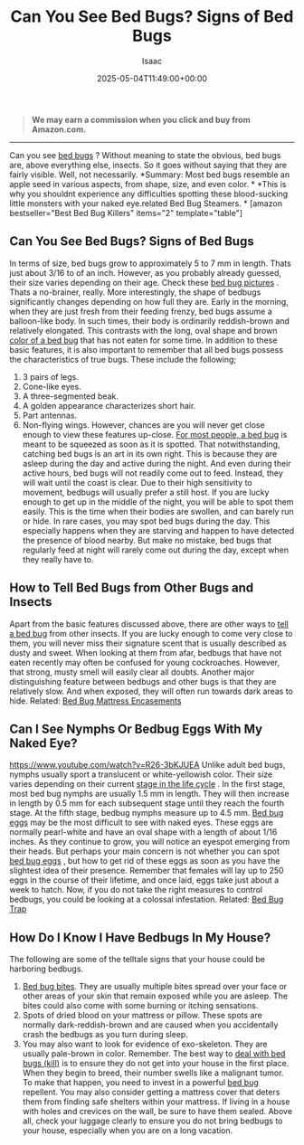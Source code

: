 ﻿---
author: Isaac
layout: post
title: Can You See Bed Bugs? Signs of Bed Bugs
date: '2025-05-04T11:49:00+00:00'
categories:
- Bed Bugs
- Guide
tags: []
slug: /can-you-see-bed-bugs/
lastmod: 2025-05-07T12:21:26+03:00
---
> **We may earn a commission when you click and buy from Amazon.com.**
>

---
Can you see
[bed bugs](https://ento.psu.edu/extension/factsheets/bed-bugs)
? Without meaning to state the obvious, bed bugs are, above everything else, insects. So it goes without saying that they are fairly visible. Well, not necessarily.
*Summary: Most bed bugs resemble an apple seed in various aspects, from shape, size, and even color. *
*This is why you shouldnt experience any difficulties spotting these blood-sucking little monsters with your naked eye.related Bed Bug Steamers. *
[amazon bestseller="Best Bed Bug Killers" items="2" template="table"]
## Can You See Bed Bugs? Signs of Bed Bugs
In terms of size, bed bugs grow to approximately 5 to 7 mm in length. Thats just about 3/16 to  of an inch. However, as you probably already guessed, their size varies depending on their age. Check these
[bed bug pictures](https://pestpolicy.com/pictures-of-bed-bugs/)
.
Thats a no-brainer, really. More interestingly, the shape of bedbugs significantly changes depending on how full they are. Early in the morning, when they are just fresh from their feeding frenzy, bed bugs assume a balloon-like body.
In such times, their body is ordinarily reddish-brown and relatively elongated. This contrasts with the long, oval shape and brown
[color of a bed bug](https://pestpolicy.com/baby-bed-bugs/)
that has not eaten for some time.
In addition to these basic features, it is also important to remember that all bed bugs possess the characteristics of true bugs.
These include the following;
1. 3 pairs of legs.
2. Cone-like eyes.
3. A three-segmented beak.
4. A golden appearance characterizes short hair.
5. Part antennas.
6. Non-flying wings.
However, chances are you will never get close enough to view these features up-close.
[For most people, a bed bug](https://pestpolicy.com/what-causes-bed-bugs/)
is meant to be squeezed as soon as it is spotted.
That notwithstanding, catching bed bugs is an art in its own right. This is because they are asleep during the day and active during the night.
And even during their active hours, bed bugs will not readily come out to feed. Instead, they will wait until the coast is clear. Due to their high sensitivity to movement, bedbugs will usually prefer a still host.
If you are lucky enough to get up in the middle of the night, you will be able to spot them easily. This is the time when their bodies are swollen, and can barely run or hide.
In rare cases, you may spot bed bugs during the day. This especially happens when they are starving and happen to have detected the presence of blood nearby.
But make no mistake, bed bugs that regularly feed at night will rarely come out during the day, except when they really have to.
## How to Tell Bed Bugs from Other Bugs and Insects
Apart from the basic features discussed above, there are other ways to
[tell a bed bug](https://pestpolicy.com/bed-bugs-vs-ants/)
from other insects. If you are lucky enough to come very close to them, you will never miss their signature scent that is usually described as dusty and sweet.
When looking at them from afar, bedbugs that have not eaten recently may often be confused for young cockroaches. However, that strong, musty smell will easily clear all doubts.
Another major distinguishing feature between bedbugs and other bugs is that they are relatively slow. And when exposed, they will often run towards dark areas to hide.
Related:
[Bed Bug Mattress Encasements](https://pestpolicy.com/best-bed-bug-mattress-encasements/)
## Can I See Nymphs Or Bedbug Eggs With My Naked Eye?
https://www.youtube.com/watch?v=R26-3bKJUEA
Unlike adult bed bugs, nymphs usually sport a translucent or white-yellowish color. Their size varies depending on their current
[stage in the life cycle](https://pestpolicy.com/how-big-are-bed-bugs/)
. In the first stage, most bed bug nymphs are usually 1.5 mm in length.
They will then increase in length by 0.5 mm for each subsequent stage until they reach the fourth stage. At the fifth stage, bedbug nymphs measure up to 4.5 mm.
[Bed bug eggs](https://pestpolicy.com/bed-bug-eggs/)
may be the most difficult to see with naked eyes. These eggs are normally pearl-white and have an oval shape with a length of about 1/16 inches. As they continue to grow, you will notice an eyespot emerging from their heads.
But perhaps your main concern is not whether you can spot
[bed bug eggs](https://pestpolicy.com/how-to-kill-bed-bug-eggs/)
, but how to get rid of these eggs as soon as you have the slightest idea of their presence.
Remember that females will lay up to 250 eggs in the course of their lifetime, and once laid, eggs take just about a week to hatch. Now, if you do not take the right measures to control bedbugs, you could be looking at a colossal infestation.
Related:
[Bed Bug Trap](https://pestpolicy.com/best-bed-bug-traps/)
## How Do I Know I Have Bedbugs In My House?
The following are some of the telltale signs that your house could be harboring bedbugs.
1. [Bed bug bites](https://pestpolicy.com/how-long-do-bed-bug-bites-last/). They are usually multiple bites spread over your face or other areas of your skin that remain exposed while you are asleep. The bites could also come with some burning or itching sensations.
2. Spots of dried blood on your mattress or pillow. These spots are normally dark-reddish-brown and are caused when you accidentally crash the bedbugs as you turn during sleep.
3. You may also want to look for evidence of exo-skeleton. They are usually pale-brown in color.
Remember.
The best way to
[deal with bed bugs (kill)](https://pestpolicy.com/how-to-get-rid-of-bed-bugs-fast/)
is to ensure they do not get into your house in the first place. When they begin to breed, their number swells like a malignant tumor.
To make that happen, you need to invest in a powerful
[bed bug](https://pestpolicy.com/essential-oils-for-bed-bugs/)
repellent. You may also consider getting a mattress cover that deters them from finding safe shelters within your mattress.
If living in a house with holes and crevices on the wall, be sure to have them sealed. Above all, check your luggage clearly to ensure you do not bring bedbugs to your house, especially when you are on a long vacation.